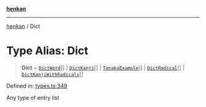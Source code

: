 [**henkan**](../README.md)

***

[henkan](../README.md) / Dict

# Type Alias: Dict

> **Dict** = [`DictWord`](../interfaces/DictWord.md)[] \| [`DictKanji`](../interfaces/DictKanji.md)[] \| [`TanakaExample`](../interfaces/TanakaExample.md)[] \| [`DictRadical`](../interfaces/DictRadical.md)[] \| [`DictKanjiWithRadicals`](../interfaces/DictKanjiWithRadicals.md)[]

Defined in: [types.ts:349](https://github.com/Ronokof/Henkan/blob/0242f1c5122d344151cda089e111ebb217d29eb9/src/types.ts#L349)

Any type of entry list
